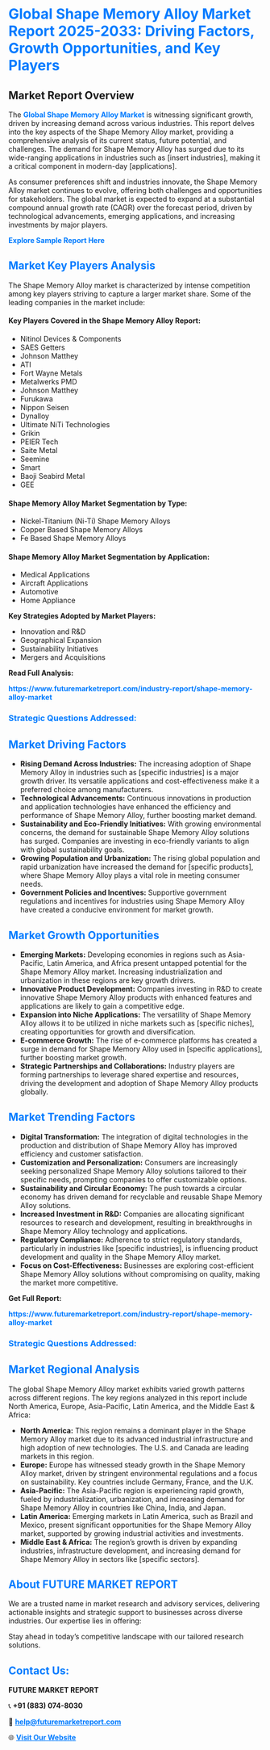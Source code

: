 <h1 style="color: #007BFF;">Global Shape Memory Alloy Market Report 2025-2033: Driving Factors, Growth Opportunities, and Key Players</h1>

<section id="overview">
<h2>Market Report Overview</h2>
<p>The <a href="https://www.futuremarketreport.com/industry-report/shape-memory-alloy-market" style="color: #007BFF; text-decoration: none;"><strong>Global Shape Memory Alloy Market</strong></a> is witnessing significant growth, driven by increasing demand across various industries. This report delves into the key aspects of the Shape Memory Alloy market, providing a comprehensive analysis of its current status, future potential, and challenges. The demand for Shape Memory Alloy has surged due to its wide-ranging applications in industries such as [insert industries], making it a critical component in modern-day [applications].</p>
<p>As consumer preferences shift and industries innovate, the Shape Memory Alloy market continues to evolve, offering both challenges and opportunities for stakeholders. The global market is expected to expand at a substantial compound annual growth rate (CAGR) over the forecast period, driven by technological advancements, emerging applications, and increasing investments by major players.</p>
</section>

<section id="overview">
<p><a href="https://www.futuremarketreport.com/request-sample/reportId=106833" style="color: #007BFF; text-decoration: none;"><strong>Explore Sample Report Here</strong></a></p>
</section>

<section id="key-players">
<h2 style="color: #007BFF;">Market Key Players Analysis</h2>
<p>The Shape Memory Alloy market is characterized by intense competition among key players striving to capture a larger market share. Some of the leading companies in the market include:</p>
<h4>Key Players Covered in the Shape Memory Alloy Report:</h4>
<ul><li>Nitinol Devices &amp; Components</li><li>SAES Getters</li><li>Johnson Matthey</li><li>ATI</li><li>Fort Wayne Metals</li><li>Metalwerks PMD</li><li>Johnson Matthey</li><li>Furukawa</li><li>Nippon Seisen</li><li>Dynalloy</li><li>Ultimate NiTi Technologies</li><li>Grikin</li><li>PEIER Tech</li><li>Saite Metal</li><li>Seemine</li><li>Smart</li><li>Baoji Seabird Metal</li><li>GEE</li></ul>
<h4>Shape Memory Alloy Market Segmentation by Type:</h4>
<ul><li>Nickel-Titanium (Ni-Ti) Shape Memory Alloys</li><li>Copper Based Shape Memory Alloys</li><li>Fe Based Shape Memory Alloys</li></ul>

<h4>Shape Memory Alloy Market Segmentation by Application:</h4>
<ul><li>Medical Applications</li><li>Aircraft Applications</li><li>Automotive</li><li>Home Appliance</li></ul>
<p><strong>Key Strategies Adopted by Market Players:</strong></p>
<ul>
<li>Innovation and R&D</li>
<li>Geographical Expansion</li>
<li>Sustainability Initiatives</li>
<li>Mergers and Acquisitions</li>
</ul>
</section>

<section>
<p><strong>Read Full Analysis: </strong></p><a href="https://www.futuremarketreport.com/industry-report/shape-memory-alloy-market" style="color: #007BFF; text-decoration: none;"><strong>https://www.futuremarketreport.com/industry-report/shape-memory-alloy-market</strong></a>
<h3 style="color: #007BFF;">Strategic Questions Addressed:</h3>
</section>

<section id="driving-factors">
<h2 style="color: #007BFF;">Market Driving Factors</h2>
<ul>
<li><strong>Rising Demand Across Industries:</strong> The increasing adoption of Shape Memory Alloy in industries such as [specific industries] is a major growth driver. Its versatile applications and cost-effectiveness make it a preferred choice among manufacturers.</li>
<li><strong>Technological Advancements:</strong> Continuous innovations in production and application technologies have enhanced the efficiency and performance of Shape Memory Alloy, further boosting market demand.</li>
<li><strong>Sustainability and Eco-Friendly Initiatives:</strong> With growing environmental concerns, the demand for sustainable Shape Memory Alloy solutions has surged. Companies are investing in eco-friendly variants to align with global sustainability goals.</li>
<li><strong>Growing Population and Urbanization:</strong> The rising global population and rapid urbanization have increased the demand for [specific products], where Shape Memory Alloy plays a vital role in meeting consumer needs.</li>
<li><strong>Government Policies and Incentives:</strong> Supportive government regulations and incentives for industries using Shape Memory Alloy have created a conducive environment for market growth.</li>
</ul>
</section>

<section id="growth-opportunities">
<h2 style="color: #007BFF;">Market Growth Opportunities</h2>
<ul>
<li><strong>Emerging Markets:</strong> Developing economies in regions such as Asia-Pacific, Latin America, and Africa present untapped potential for the Shape Memory Alloy market. Increasing industrialization and urbanization in these regions are key growth drivers.</li>
<li><strong>Innovative Product Development:</strong> Companies investing in R&D to create innovative Shape Memory Alloy products with enhanced features and applications are likely to gain a competitive edge.</li>
<li><strong>Expansion into Niche Applications:</strong> The versatility of Shape Memory Alloy allows it to be utilized in niche markets such as [specific niches], creating opportunities for growth and diversification.</li>
<li><strong>E-commerce Growth:</strong> The rise of e-commerce platforms has created a surge in demand for Shape Memory Alloy used in [specific applications], further boosting market growth.</li>
<li><strong>Strategic Partnerships and Collaborations:</strong> Industry players are forming partnerships to leverage shared expertise and resources, driving the development and adoption of Shape Memory Alloy products globally.</li>
</ul>
</section>

<section id="trending-factors">
<h2 style="color: #007BFF;">Market Trending Factors</h2>
<ul>
<li><strong>Digital Transformation:</strong> The integration of digital technologies in the production and distribution of Shape Memory Alloy has improved efficiency and customer satisfaction.</li>
<li><strong>Customization and Personalization:</strong> Consumers are increasingly seeking personalized Shape Memory Alloy solutions tailored to their specific needs, prompting companies to offer customizable options.</li>
<li><strong>Sustainability and Circular Economy:</strong> The push towards a circular economy has driven demand for recyclable and reusable Shape Memory Alloy solutions.</li>
<li><strong>Increased Investment in R&D:</strong> Companies are allocating significant resources to research and development, resulting in breakthroughs in Shape Memory Alloy technology and applications.</li>
<li><strong>Regulatory Compliance:</strong> Adherence to strict regulatory standards, particularly in industries like [specific industries], is influencing product development and quality in the Shape Memory Alloy market.</li>
<li><strong>Focus on Cost-Effectiveness:</strong> Businesses are exploring cost-efficient Shape Memory Alloy solutions without compromising on quality, making the market more competitive.</li>
</ul>
</section>

<section>
<p><strong>Get Full Report: </strong></p><a href="https://www.futuremarketreport.com/industry-report/shape-memory-alloy-market" style="color: #007BFF; text-decoration: none;"><strong>https://www.futuremarketreport.com/industry-report/shape-memory-alloy-market</strong></a>
<h3 style="color: #007BFF;">Strategic Questions Addressed:</h3>
</section>


<section id="regional-analysis">
<h2 style="color: #007BFF;">Market Regional Analysis</h2>
<p>The global Shape Memory Alloy market exhibits varied growth patterns across different regions. The key regions analyzed in this report include North America, Europe, Asia-Pacific, Latin America, and the Middle East & Africa:</p>
<ul>
<li><strong>North America:</strong> This region remains a dominant player in the Shape Memory Alloy market due to its advanced industrial infrastructure and high adoption of new technologies. The U.S. and Canada are leading markets in this region.</li>
<li><strong>Europe:</strong> Europe has witnessed steady growth in the Shape Memory Alloy market, driven by stringent environmental regulations and a focus on sustainability. Key countries include Germany, France, and the U.K.</li>
<li><strong>Asia-Pacific:</strong> The Asia-Pacific region is experiencing rapid growth, fueled by industrialization, urbanization, and increasing demand for Shape Memory Alloy in countries like China, India, and Japan.</li>
<li><strong>Latin America:</strong> Emerging markets in Latin America, such as Brazil and Mexico, present significant opportunities for the Shape Memory Alloy market, supported by growing industrial activities and investments.</li>
<li><strong>Middle East & Africa:</strong> The region’s growth is driven by expanding industries, infrastructure development, and increasing demand for Shape Memory Alloy in sectors like [specific sectors].</li>
</ul>
</section>

<footer>
<h2 style="color: #007BFF;">About FUTURE MARKET REPORT</h2>
<p>We are a trusted name in market research and advisory services, delivering actionable insights and strategic support to businesses across diverse industries. Our expertise lies in offering:</p>

<p>Stay ahead in today’s competitive landscape with our tailored research solutions.</p>

<h2 style="color: #007BFF;">Contact Us:</h2>
<p><strong>FUTURE MARKET REPORT</strong></p>
<p>📞 <strong>+91 (883) 074-8030</strong></p>
<p>📧 <strong><a href="mailto:help@futuremarketreport.com" style="color: #007BFF;">help@futuremarketreport.com</a></strong></p>
<p>🌐 <strong><a href="https://www.futuremarketreport.com/" style="color: #007BFF;">Visit Our Website</a></strong></p>
</footer>